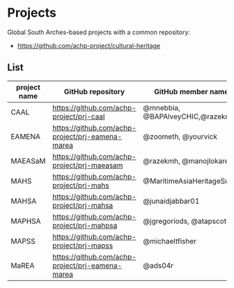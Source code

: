 # Projects

Global South Arches-based projects with a common repository:

* https://github.com/achp-project/cultural-heritage

## List

| project name | GitHub repository                                | GitHub member names             | project url                                       |
|--------------|--------------------------------------------------|-------------------------------- |---------------------------------------------------|
| CAAL         | https://github.com/achp-project/prj-caal         | @mnebbia, @BAPAlveyCHIC,@razekmh| https://uclcaal.org/                              |
| EAMENA       | https://github.com/achp-project/prj-eamena-marea | @zoometh, @yourvick             | http://eamena.arch.ox.ac.uk/                      |
| MAEASaM       | https://github.com/achp-project/prj-maeasam  | @razekmh, @manojlokare          | https://maeasam.org/                              |
| MAHS         | https://github.com/achp-project/prj-mahs         | @MaritimeAsiaHeritageSurvey     | https://maritimeasiaheritage.cseas.kyoto-u.ac.jp/ |
| MAHSA        | https://github.com/achp-project/prj-mahsa        | @junaidjabbar01                 | https://www.mahsa.arch.cam.ac.uk/                 |
| MAPHSA       | https://github.com/achp-project/prj-mahpsa       | @jgregoriods, @atapscott        | https://www.upf.edu/web/maphsa                    |
| MAPSS        | https://github.com/achp-project/prj-mapss        | @michaeltfisher                 | https://mapss.shh.mpg.de/info/                    |
| MaREA        | https://github.com/achp-project/prj-eamena-marea | @ads04r                         | https://marea.soton.ac.uk/                        |
